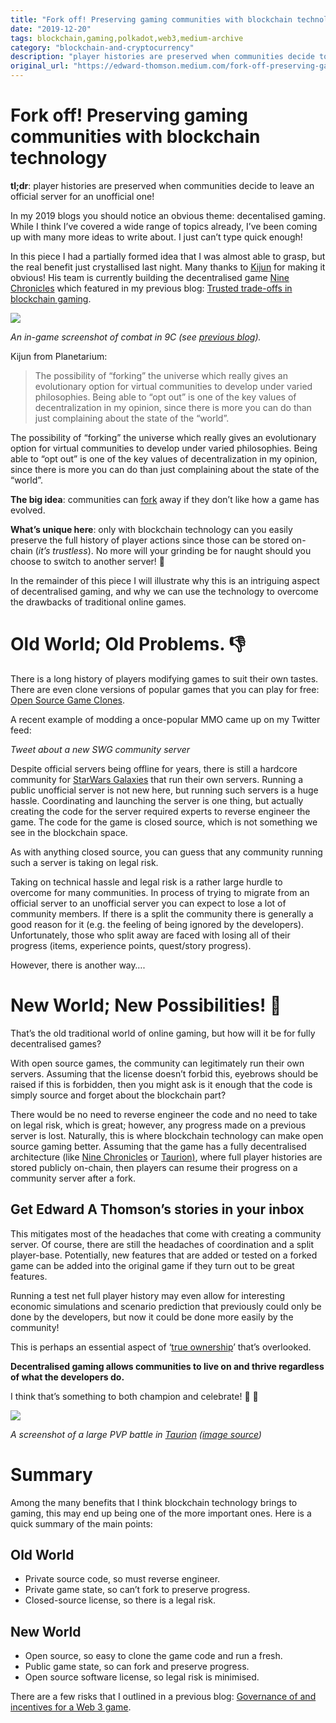 ```yaml
---
title: "Fork off! Preserving gaming communities with blockchain technology"
date: "2019-12-20"
tags: blockchain,gaming,polkadot,web3,medium-archive
category: "blockchain-and-cryptocurrency"
description: "player histories are preserved when communities decide to leave an official server for an unofficial one!"
original_url: "https://edward-thomson.medium.com/fork-off-preserving-gaming-communities-with-blockchain-technology-4d90c04d0b8e"
---
```


# Fork off! Preserving gaming communities with blockchain technology

**tl;dr**: player histories are preserved when communities decide to leave an official server for an unofficial one!

In my 2019 blogs you should notice an obvious theme: decentalised gaming. While I think I’ve covered a wide range of topics already, I’ve been coming up with many more ideas to write about. I just can’t type quick enough!

In this piece I had a partially formed idea that I was almost able to grasp, but the real benefit just crystallised last night. Many thanks to [Kijun](https://twitter.com/kijunseo) for making it obvious! His team is currently building the decentralised game [Nine Chronicles](https://twitter.com/NineChronicles) which featured in my previous blog: [Trusted trade-offs in blockchain gaming](https://medium.com/@edward.thomson/trusted-trade-offs-in-blockchain-gaming-416faa5b8df8).

![](/images/0*m9RhU543w3b4HCW9.png)

*An in-game screenshot of combat in 9C (see [previous blog](https://medium.com/@edward.thomson/trusted-trade-offs-in-blockchain-gaming-416faa5b8df8)).*

Kijun from Planetarium:

> The possibility of “forking” the universe which really gives an evolutionary option for virtual communities to develop under varied philosophies. Being able to “opt out” is one of the key values of decentralization in my opinion, since there is more you can do than just complaining about the state of the “world”.

The possibility of “forking” the universe which really gives an evolutionary option for virtual communities to develop under varied philosophies. Being able to “opt out” is one of the key values of decentralization in my opinion, since there is more you can do than just complaining about the state of the “world”.

**The big idea**: communities can [fork](https://en.wikipedia.org/wiki/Fork_\(blockchain\)) away if they don’t like how a game has evolved.

**What’s unique here**: only with blockchain technology can you easily preserve the full history of player actions since those can be stored on-chain (*it’s trustless*). No more will your grinding be for naught should you choose to switch to another server! 🚀

In the remainder of this piece I will illustrate why this is an intriguing aspect of decentralised gaming, and why we can use the technology to overcome the drawbacks of traditional online games.

# Old World; Old Problems. 👎

There is a long history of players modifying games to suit their own tastes. There are even clone versions of popular games that you can play for free: [Open Source Game Clones](https://osgameclones.com/).

A recent example of modding a once-popular MMO came up on my Twitter feed:

*Tweet about a new SWG community server*

Despite official servers being offline for years, there is still a hardcore community for [StarWars Galaxies](https://en.wikipedia.org/wiki/Star_Wars_Galaxies) that run their own servers. Running a public unofficial server is not new here, but running such servers is a huge hassle. Coordinating and launching the server is one thing, but actually creating the code for the server required experts to reverse engineer the game. The code for the game is closed source, which is not something we see in the blockchain space.

As with anything closed source, you can guess that any community running such a server is taking on legal risk.

Taking on technical hassle and legal risk is a rather large hurdle to overcome for many communities. In process of trying to migrate from an official server to an unofficial server you can expect to lose a lot of community members. If there is a split the community there is generally a good reason for it (e.g. the feeling of being ignored by the developers). Unfortunately, those who split away are faced with losing all of their progress (items, experience points, quest/story progress).

However, there is another way….

# New World; New Possibilities! 🚀

That’s the old traditional world of online gaming, but how will it be for fully decentralised games?

With open source games, the community can legitimately run their own servers. Assuming that the license doesn’t forbid this, eyebrows should be raised if this is forbidden, then you might ask is it enough that the code is simply source and forget about the blockchain part?

There would be no need to reverse engineer the code and no need to take on legal risk, which is great; however, any progress made on a previous server is lost. Naturally, this is where blockchain technology can make open source gaming better. Assuming that the game has a fully decentralised architecture (like [Nine Chronicles](https://twitter.com/NineChronicles) or [Taurion)](https://taurion.io/), where full player histories are stored publicly on-chain, then players can resume their progress on a community server after a fork.

## Get Edward A Thomson’s stories in your inbox

This mitigates most of the headaches that come with creating a community server. Of course, there are still the headaches of coordination and a split player-base. Potentially, new features that are added or tested on a forked game can be added into the original game if they turn out to be great features.

Running a test net full player history may even allow for interesting economic simulations and scenario prediction that previously could only be done by the developers, but now it could be done more easily by the community!

This is perhaps an essential aspect of ‘[true ownership](https://medium.com/@edward.thomson/true-ownership-needs-provable-on-chain-assets-cf347ff0f384)’ that’s overlooked.

**Decentralised gaming allows communities to live on and thrive regardless of what the developers do.**

I think that’s something to both champion and celebrate! 💪 🎉

![](/images/1*lw6CS4tYOp-oeWx-KLV1uQ.png)

*A screenshot of a large PVP battle in [Taurion](https://taurion.io/) ([image source](https://twitter.com/XAYA_tech/status/1184150995661721600))*

# Summary

Among the many benefits that I think blockchain technology brings to gaming, this may end up being one of the more important ones. Here is a quick summary of the main points:

## Old World

-   Private source code, so must reverse engineer.
-   Private game state, so can’t fork to preserve progress.
-   Closed-source license, so there is a legal risk.

## New World

-   Open source, so easy to clone the game code and run a fresh.
-   Public game state, so can fork and preserve progress.
-   Open source software license, so legal risk is minimised.

There are a few risks that I outlined in a previous blog: [Governance of and incentives for a Web 3 game](https://medium.com/@edward.thomson/governance-of-and-incentives-for-a-web-3-game-56edefb89cd4).